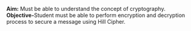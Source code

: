 <b>Aim:</b> Must be able to understand the concept of cryptography.<br>
<b>Objective-</b>Student must be able to perform encryption and decryption process to secure a message using Hill Cipher.
